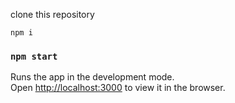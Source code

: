 clone this repository

`npm i`

### `npm start`

Runs the app in the development mode.<br />
Open [http://localhost:3000](http://localhost:3000) to view it in the browser.


